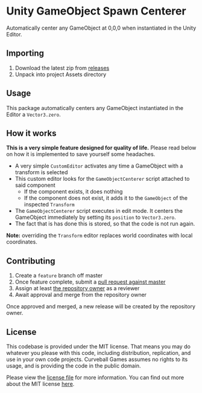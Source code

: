 # Unity GameObject Spawn Centerer
Automatically center any GameObject at 0,0,0 when instantiated in the Unity Editor.

## Importing
1. Download the latest zip from [releases](https://github.com/curveballgames/unity-gameobject-spawn-centerer/releases)
2. Unpack into project Assets directory

## Usage
This package automatically centers any GameObject instantiated in the Editor a `Vector3.zero`.

## How it works
**This is a very simple feature designed for quality of life.** Please read below on how it is implemented to save yourself some headaches.

- A very simple `CustomEditor` activates any time a GameObject with a transform is selected
- This custom editor looks for the `GameObjectCenterer` script attached to said component
    - If the component exists, it does nothing
    - If the component does not exist, it adds it to the `GameObject` of the inspected `Transform`
- The `GameObjectCenterer` script executes in edit mode. It centers the GameObject immediately by setting its `position` to `Vector3.zero`.
- The fact that is has done this is stored, so that the code is not run again.

**Note:** overriding the `Transform` editor replaces world coordinates with local coordinates.

## Contributing
1. Create a `feature` branch off master
2. Once feature complete, submit a [pull request against master](https://github.com/curveballgames/unity-gameobject-spawn-centerer/compare)
3. Assign at least [the repository owner](https://github.com/curveballgames) as a reviewer
4. Await approval and merge from the repository owner

Once approved and merged, a new release will be created by the repository owner.

## License
This codebase is provided under the MIT license. That means you may do whatever you please with this code, including distribution, replication, and use in your own code projects. Curveball Games assumes no rights to its usage, and is providing the code in the public domain.

Please view the [license file](https://github.com/curveballgames/unity-gameobject-spawn-centerer/blob/master/LICENSE) for more information. You can find out more about the MIT license [here](https://opensource.org/licenses/MIT).
